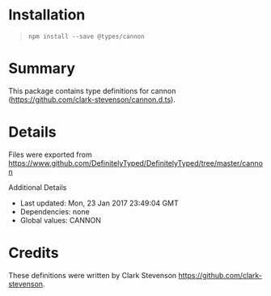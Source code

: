 # Installation
> `npm install --save @types/cannon`

# Summary
This package contains type definitions for cannon (https://github.com/clark-stevenson/cannon.d.ts).

# Details
Files were exported from https://www.github.com/DefinitelyTyped/DefinitelyTyped/tree/master/cannon

Additional Details
 * Last updated: Mon, 23 Jan 2017 23:49:04 GMT
 * Dependencies: none
 * Global values: CANNON

# Credits
These definitions were written by Clark Stevenson <https://github.com/clark-stevenson>.

